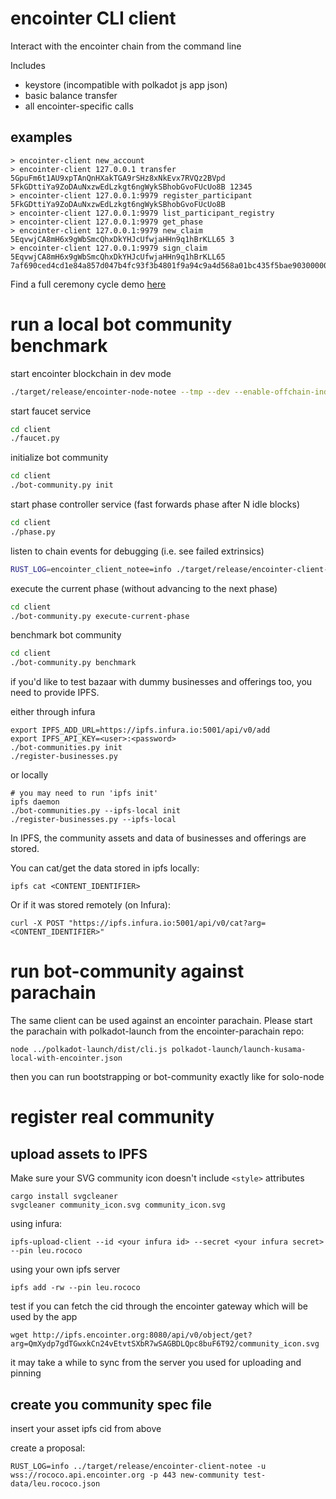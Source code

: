 # encointer CLI client
Interact with the encointer chain from the command line

Includes
* keystore (incompatible with polkadot js app json)
* basic balance transfer
* all encointer-specific calls

## examples
```
> encointer-client new_account
> encointer-client 127.0.0.1 transfer 5GpuFm6t1AU9xpTAnQnHXakTGA9rSHz8xNkEvx7RVQz2BVpd 5FkGDttiYa9ZoDAuNxzwEdLzkgt6ngWykSBhobGvoFUcUo8B 12345
> encointer-client 127.0.0.1:9979 register_participant 5FkGDttiYa9ZoDAuNxzwEdLzkgt6ngWykSBhobGvoFUcUo8B
> encointer-client 127.0.0.1:9979 list_participant_registry
> encointer-client 127.0.0.1:9979 get_phase
> encointer-client 127.0.0.1:9979 new_claim 5EqvwjCA8mH6x9gWbSmcQhxDkYHJcUfwjaHHn9q1hBrKLL65 3
> encointer-client 127.0.0.1:9979 sign_claim 5EqvwjCA8mH6x9gWbSmcQhxDkYHJcUfwjaHHn9q1hBrKLL65 7af690ced4cd1e84a857d047b4fc93f3b4801f9a94c9a4d568a01bc435f5bae903000000000000000000000003000000
```

Find a full ceremony cycle demo [here](./bootstrap_demo_community.py)

# run a local bot community benchmark

start encointer blockchain in dev mode
```bash
./target/release/encointer-node-notee --tmp --dev --enable-offchain-indexing true -lencointer=debug
```

start faucet service
```bash
cd client
./faucet.py
```

initialize bot community
```bash
cd client
./bot-community.py init
```

start phase controller service (fast forwards phase after N idle blocks)
```bash
cd client
./phase.py
```

listen to chain events for debugging (i.e. see failed extrinsics)
```bash
RUST_LOG=encointer_client_notee=info ./target/release/encointer-client-notee listen
```

execute the current phase (without advancing to the next phase)
```bash
cd client
./bot-community.py execute-current-phase
```

benchmark bot community
```bash
cd client
./bot-community.py benchmark
```

if you'd like to test bazaar with dummy businesses and offerings too, you need to provide IPFS.

either through infura

```
export IPFS_ADD_URL=https://ipfs.infura.io:5001/api/v0/add
export IPFS_API_KEY=<user>:<password>
./bot-communities.py init
./register-businesses.py
```

or locally

```
# you may need to run 'ipfs init'
ipfs daemon
./bot-communities.py --ipfs-local init 
./register-businesses.py --ipfs-local
```

In IPFS, the community assets and data of businesses and offerings are stored.

You can cat/get the data stored in ipfs locally:
```
ipfs cat <CONTENT_IDENTIFIER>
```
Or if it was stored remotely (on Infura):
```
curl -X POST "https://ipfs.infura.io:5001/api/v0/cat?arg=<CONTENT_IDENTIFIER>" 
```

# run bot-community against parachain

The same client can be used against an encointer parachain. Please start the parachain with polkadot-launch from the encointer-parachain repo:
```
node ../polkadot-launch/dist/cli.js polkadot-launch/launch-kusama-local-with-encointer.json
```

then you can run bootstrapping or bot-community exactly like for solo-node

# register real community

## upload assets to IPFS

Make sure your SVG community icon doesn't include `<style>` attributes

```
cargo install svgcleaner
svgcleaner community_icon.svg community_icon.svg
```

using infura:
```
ipfs-upload-client --id <your infura id> --secret <your infura secret> --pin leu.rococo 
```

using your own ipfs server
```
ipfs add -rw --pin leu.rococo
```
test if you can fetch the cid through the encointer gateway which will be used by the app

```
wget http://ipfs.encointer.org:8080/api/v0/object/get?arg=QmXydp7gdTGwxkCn24vEtvtSXbR7wSAGBDLQpc8buF6T92/community_icon.svg
```
it may take a while to sync from the server you used for uploading and pinning

## create you community spec file

insert your asset ipfs cid from above

create a proposal:
```
RUST_LOG=info ../target/release/encointer-client-notee -u wss://rococo.api.encointer.org -p 443 new-community test-data/leu.rococo.json
```

